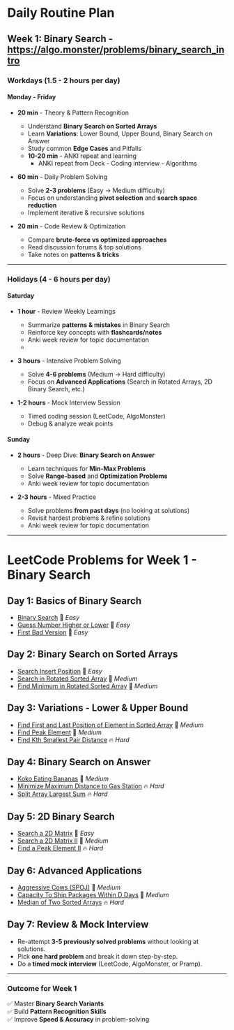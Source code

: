 # **Daily Routine Plan**

## **Week 1: Binary Search** - https://algo.monster/problems/binary_search_intro

### **Workdays (1.5 - 2 hours per day)**
#### **Monday - Friday**
- **20 min** - Theory & Pattern Recognition
    - Understand **Binary Search on Sorted Arrays**
    - Learn **Variations**: Lower Bound, Upper Bound, Binary Search on Answer
    - Study common **Edge Cases** and Pitfalls
  - **10-20 min** - ANKI repeat and learning
      - ANKI repeat from Deck - Coding interview - Algorithms

- **60 min** - Daily Problem Solving
    - Solve **2-3 problems** (Easy → Medium difficulty)
    - Focus on understanding **pivot selection** and **search space reduction**
    - Implement iterative & recursive solutions

- **20 min** - Code Review & Optimization
    - Compare **brute-force vs optimized approaches**
    - Read discussion forums & top solutions
    - Take notes on **patterns & tricks**

---

### **Holidays (4 - 6 hours per day)**
#### **Saturday**
- **1 hour** - Review Weekly Learnings
    - Summarize **patterns & mistakes** in Binary Search
    - Reinforce key concepts with **flashcards/notes**
    - Anki week review for topic documentation
    - 
- **3 hours** - Intensive Problem Solving
    - Solve **4-6 problems** (Medium → Hard difficulty)
    - Focus on **Advanced Applications** (Search in Rotated Arrays, 2D Binary Search, etc.)

- **1-2 hours** - Mock Interview Session
    - Timed coding session (LeetCode, AlgoMonster)
    - Debug & analyze weak points

#### **Sunday**
- **2 hours** - Deep Dive: **Binary Search on Answer**
    - Learn techniques for **Min-Max Problems**
    - Solve **Range-based** and **Optimization Problems**
    - Anki week review for topic documentation

- **2-3 hours** - Mixed Practice
    - Solve problems **from past days** (no looking at solutions)
    - Revisit hardest problems & refine solutions
    - Anki week review for topic documentation

---
# **LeetCode Problems for Week 1 - Binary Search**

## **Day 1: Basics of Binary Search**
- [Binary Search](https://leetcode.com/problems/binary-search/) 🔹 *Easy*
- [Guess Number Higher or Lower](https://leetcode.com/problems/guess-number-higher-or-lower/) 🔹 *Easy*
- [First Bad Version](https://leetcode.com/problems/first-bad-version/) 🔹 *Easy*

## **Day 2: Binary Search on Sorted Arrays**
- [Search Insert Position](https://leetcode.com/problems/search-insert-position/) 🔹 *Easy*
- [Search in Rotated Sorted Array](https://leetcode.com/problems/search-in-rotated-sorted-array/) 🔸 *Medium*
- [Find Minimum in Rotated Sorted Array](https://leetcode.com/problems/find-minimum-in-rotated-sorted-array/) 🔸 *Medium*

## **Day 3: Variations - Lower & Upper Bound**
- [Find First and Last Position of Element in Sorted Array](https://leetcode.com/problems/find-first-and-last-position-of-element-in-sorted-array/) 🔸 *Medium*
- [Find Peak Element](https://leetcode.com/problems/find-peak-element/) 🔸 *Medium*
- [Find Kth Smallest Pair Distance](https://leetcode.com/problems/find-k-th-smallest-pair-distance/) 🔥 *Hard*

## **Day 4: Binary Search on Answer**
- [Koko Eating Bananas](https://leetcode.com/problems/koko-eating-bananas/) 🔸 *Medium*
- [Minimize Maximum Distance to Gas Station](https://leetcode.com/problems/minimize-max-distance-to-gas-station/) 🔥 *Hard*
- [Split Array Largest Sum](https://leetcode.com/problems/split-array-largest-sum/) 🔥 *Hard*

## **Day 5: 2D Binary Search**
- [Search a 2D Matrix](https://leetcode.com/problems/search-a-2d-matrix/) 🔹 *Easy*
- [Search a 2D Matrix II](https://leetcode.com/problems/search-a-2d-matrix-ii/) 🔸 *Medium*
- [Find a Peak Element II](https://leetcode.com/problems/find-a-peak-element-ii/) 🔥 *Hard*

## **Day 6: Advanced Applications**
- [Aggressive Cows (SPOJ)](https://www.spoj.com/problems/AGGRCOW/) 🔸 *Medium*
- [Capacity To Ship Packages Within D Days](https://leetcode.com/problems/capacity-to-ship-packages-within-d-days/) 🔸 *Medium*
- [Median of Two Sorted Arrays](https://leetcode.com/problems/median-of-two-sorted-arrays/) 🔥 *Hard*

## **Day 7: Review & Mock Interview**
- Re-attempt **3-5 previously solved problems** without looking at solutions.
- Pick **one hard problem** and break it down step-by-step.
- Do a **timed mock interview** (LeetCode, AlgoMonster, or Pramp).

---
### **Outcome for Week 1**
✅ Master **Binary Search Variants**  
✅ Build **Pattern Recognition Skills**  
✅ Improve **Speed & Accuracy** in problem-solving  
